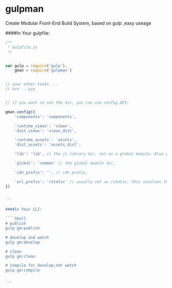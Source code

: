 # gulpman
Create Modular Front-End Build System, based on gulp ,easy useage


####In Your gulpfile:

````Javascript
/**
 * Gulpfile.js
 */


var gulp = require('gulp'),
    gman = require('gulpman')


// your other tasks ...
// xxx ...yyy


// if you want to set the dir, you can use config API:

gman.config({
    'components': 'components',

    'runtime_views': 'views',
    'dist_views': 'views_dist',

    'runtime_assets': 'assets',
    'dist_assets': 'assets_dist',

    'lib': 'lib', // the js library dir, set as a global module. Also you can set as bower_components

    'global': 'common' // the global module dir,

    'cdn_prefix': '', // cdn prefix,

    'url_prefix': '/static' // usually set as /static, this involves the server config ,such as the static path of nginx
})


```

####In Your CLI:

````Shell
# publish
gulp gm:publish

# develop and watch
gulp gm:develop

# clean
gulp gm:clean

# compile for develop,not watch
gulp gm:compile


```
